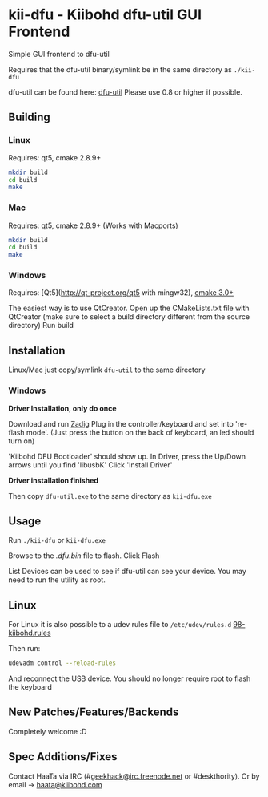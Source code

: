 kii-dfu - Kiibohd dfu-util GUI Frontend
=======================================

Simple GUI frontend to dfu-util

Requires that the dfu-util binary/symlink be in the same directory as `./kii-dfu`

dfu-util can be found here: [dfu-util](http://dfu-util.gnumonks.org/)
Please use 0.8 or higher if possible.


Building
--------

### Linux

Requires: qt5, cmake 2.8.9+

```bash
mkdir build
cd build
make
```


### Mac

Requires: qt5, cmake 2.8.9+
(Works with Macports)

```bash
mkdir build
cd build
make
```


### Windows

Requires: [Qt5](http://qt-project.org/qt5 with mingw32), [cmake 3.0+](http://www.cmake.org/download/)

The easiest way is to use QtCreator.
Open up the CMakeLists.txt file with QtCreator (make sure to select a build directory different from the source directory)
Run build



Installation
------------

Linux/Mac just copy/symlink `dfu-util` to the same directory


### Windows

**Driver Installation, only do once**

Download and run [Zadig](http://zadig.akeo.ie/)
Plug in the controller/keyboard and set into 're-flash mode'.
(Just press the button on the back of keyboard, an led should turn on)

'Kiibohd DFU Bootloader' should show up.
In Driver, press the Up/Down arrows until you find 'libusbK'
Click 'Install Driver'

**Driver installation finished**


Then copy `dfu-util.exe` to the same directory as `kii-dfu.exe`



Usage
-----

Run `./kii-dfu` or `kii-dfu.exe`

Browse to the *.dfu.bin* file to flash.
Click Flash


List Devices can be used to see if dfu-util can see your device.
You may need to run the utility as root.


Linux
-----

For Linux it is also possible to a udev rules file to `/etc/udev/rules.d`
[98-kiibohd.rules](https://github.com/kiibohd/controller/blob/master/98-kiibohd.rules)

Then run:
```bash
udevadm control --reload-rules
```

And reconnect the USB device.
You should no longer require root to flash the keyboard



New Patches/Features/Backends
-----------------------------

Completely welcome :D


Spec Additions/Fixes
--------------------

Contact HaaTa via IRC (#geekhack@irc.freenode.net or #deskthority).
Or by email -> haata@kiibohd.com

